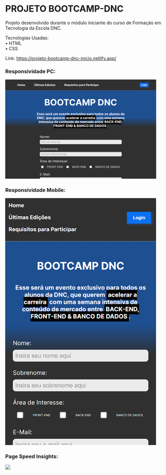 # PROJETO BOOTCAMP-DNC

Projeto desenvolvido durante o módulo iniciante do curso de Formação em Tecnologia da Escola DNC.

Tecnologias Usadas: <br>
• HTML <br>
• CSS

Link: https://projeto-bootcamp-dnc-inicio.netlify.app/

### Responsividade PC:
<img src="/readme/bootcamp-pc.png" width="480px">

### Responsividade Mobile:
<img src="/readme/bootcamp-mobile.png" width="480px">

### Page Speed Insights:
<img src="/readme/page-speed-insights" width="480px">
